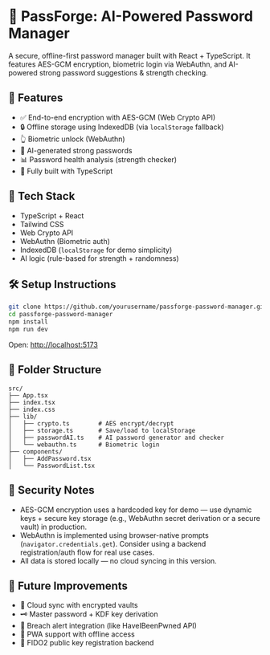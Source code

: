 # 🔐 PassForge: AI-Powered Password Manager

A secure, offline-first password manager built with React + TypeScript. It features AES-GCM encryption, biometric login via WebAuthn, and AI-powered strong password suggestions & strength checking.

## 🚀 Features

- ✅ End-to-end encryption with AES-GCM (Web Crypto API)
- 🔒 Offline storage using IndexedDB (via `localStorage` fallback)
- 👆 Biometric unlock (WebAuthn)
- 🤖 AI-generated strong passwords
- 📊 Password health analysis (strength checker)
- 🧠 Fully built with TypeScript

## 🧪 Tech Stack

- TypeScript + React
- Tailwind CSS
- Web Crypto API
- WebAuthn (Biometric auth)
- IndexedDB (`localStorage` for demo simplicity)
- AI logic (rule-based for strength + randomness)

## 🛠️ Setup Instructions

```bash
git clone https://github.com/yourusername/passforge-password-manager.git
cd passforge-password-manager
npm install
npm run dev
```

Open: [http://localhost:5173](http://localhost:5173)

## 📁 Folder Structure

```
src/
├── App.tsx
├── index.tsx
├── index.css
├── lib/
│   ├── crypto.ts        # AES encrypt/decrypt
│   ├── storage.ts       # Save/load to localStorage
│   ├── passwordAI.ts    # AI password generator and checker
│   └── webauthn.ts      # Biometric login
├── components/
│   ├── AddPassword.tsx
│   └── PasswordList.tsx
```

## 🔐 Security Notes

- AES-GCM encryption uses a hardcoded key for demo — use dynamic keys + secure key storage (e.g., WebAuthn secret derivation or a secure vault) in production.
- WebAuthn is implemented using browser-native prompts (`navigator.credentials.get`). Consider using a backend registration/auth flow for real use cases.
- All data is stored locally — no cloud syncing in this version.

## 🤖 Future Improvements

- 🔄 Cloud sync with encrypted vaults
- 🗝️ Master password + KDF key derivation
- 🔔 Breach alert integration (like HaveIBeenPwned API)
- 📱 PWA support with offline access
- 🔗 FIDO2 public key registration backend
